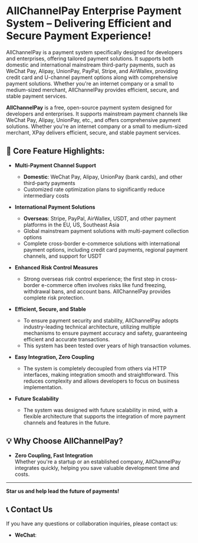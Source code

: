 # **AllChannelPay Enterprise Payment System – Delivering Efficient and Secure Payment Experience!**

AllChannelPay is a payment system specifically designed for developers and enterprises, offering tailored payment solutions. It supports both domestic and international mainstream third-party payments, such as WeChat Pay, Alipay, UnionPay, PayPal, Stripe, and AirWallex, providing credit card and U-channel payment options along with comprehensive payment solutions. Whether you're an internet company or a small to medium-sized merchant, AllChannelPay provides efficient, secure, and stable payment services.

**AllChannelPay** is a free, open-source payment system designed for developers and enterprises. It supports mainstream payment channels like WeChat Pay, Alipay, UnionPay, etc., and offers comprehensive payment solutions. Whether you're an internet company or a small to medium-sized merchant, XPay delivers efficient, secure, and stable payment services.

## 🚀 **Core Feature Highlights:**
- **Multi-Payment Channel Support**  
  - **Domestic**: WeChat Pay, Alipay, UnionPay (bank cards), and other third-party payments  
  - Customized rate optimization plans to significantly reduce intermediary costs

- **International Payment Solutions**  
  - **Overseas**: Stripe, PayPal, AirWallex, USDT, and other payment platforms in the EU, US, Southeast Asia  
  - Global mainstream payment solutions with multi-payment collection options  
  - Complete cross-border e-commerce solutions with international payment options, including credit card payments, regional payment channels, and support for USDT

- **Enhanced Risk Control Measures**  
  - Strong overseas risk control experience; the first step in cross-border e-commerce often involves risks like fund freezing, withdrawal bans, and account bans. AllChannelPay provides complete risk protection.

- **Efficient, Secure, and Stable**  
  - To ensure payment security and stability, AllChannelPay adopts industry-leading technical architecture, utilizing multiple mechanisms to ensure payment accuracy and safety, guaranteeing efficient and accurate transactions.  
  - This system has been tested over years of high transaction volumes.

- **Easy Integration, Zero Coupling**  
  - The system is completely decoupled from others via HTTP interfaces, making integration smooth and straightforward. This reduces complexity and allows developers to focus on business implementation.

- **Future Scalability**  
  - The system was designed with future scalability in mind, with a flexible architecture that supports the integration of more payment channels and features in the future.

## 💡 **Why Choose AllChannelPay?**

- **Zero Coupling, Fast Integration**  
  Whether you're a startup or an established company, AllChannelPay integrates quickly, helping you save valuable development time and costs.

---

**Star us and help lead the future of payments!**

## 📞 **Contact Us**  
If you have any questions or collaboration inquiries, please contact us:  
- **WeChat**:


